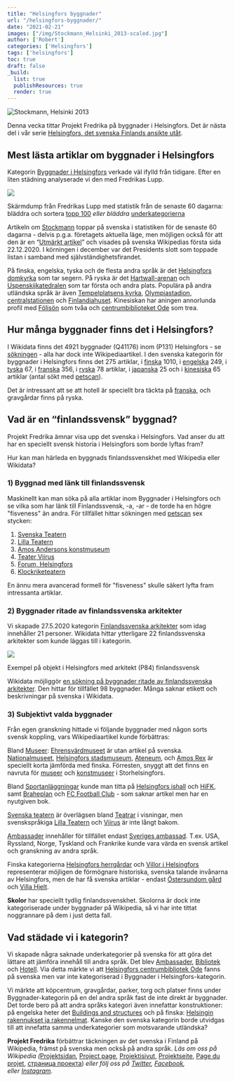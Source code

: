 ```yaml
---
title: "Helsingfors byggnader"
url: "/helsingfors-byggnader/"
date: "2021-02-21"
images: ["/img/Stockmann_Helsinki_2013-scaled.jpg"]
author: ['Robert']
categories: ['Helsingfors']
tags: ['helsingfors']
toc: true
draft: false
_build:
  list: true
  publishResources: true
  render: true
---
```


![Stockmann, Helsinki 2013](/img/Stockmann_Helsinki_2013-scaled.jpg)


Denna vecka tittar Projekt Fredrika på byggnader i Helsingfors. Det är nästa del i vår serie [Helsingfors, det svenska Finlands ansikte utåt](https://projektfredrika.fi/tre-smeder/).

## Mest lästa artiklar om byggnader i Helsingfors

Kategorin [Byggnader i Helsingfors](https://sv.wikipedia.org/wiki/Kategori:Byggnader_i_Helsingfors) verkade väl ifylld från tidigare. Efter en liten städning analyserade vi den med Fredrikas Lupp.

![](https://lh5.googleusercontent.com/84tDs6vyPNJArEPXQn4WRp7_8YL7UogSj0YkUA2nZcFKBMRctBbmaw8HO-X9maHIhkY-0YQeut5nkBCI0iMNB7lHK-CkEPvAWqxAdvIxlQFt_gdfhohfKOfPEj3XSWvOl9vksnkF)

Skärmdump från Fredrikas Lupp med statistik från de senaste 60 dagarna: bläddra och sortera [topp 100](https://wiki.projektfredrika.fi/Top/Byggnader_i_Helsingfors) _eller bläddra_ [underkategorierna](https://wiki.projektfredrika.fi/Byggnader_i_Helsingfors)

Artikeln om [Stockmann](https://sv.wikipedia.org/wiki/Stockmann_(Helsingfors_centrum)) toppar på svenska i statistiken för de senaste 60 dagarna - delvis p.g.a. företagets aktuella läge, men möjligen också för att den är en “[Utmärkt artikel](https://sv.wikipedia.org/wiki/Wikipedia:Utm%C3%A4rkta_artiklar)” och visades på svenska Wikipedias första sida 22.12.2020. I körningen i december var det Presidents slott som toppade listan i samband med självständighetsfirandet.

På finska, engelska, tyska och de flesta andra språk är det [Helsingfors domkyrka](https://sv.wikipedia.org/wiki/Helsingfors_domkyrka) som tar segern. På ryska är det [Hartwall-arenan](https://sv.wikipedia.org/wiki/Hartwall_Arena) och [Uspenskijkatedralen](https://sv.wikipedia.org/wiki/Uspenskijkatedralen,_Helsingfors) som tar första och andra plats. Populära på andra utländska språk är även [Tempelplatsens kyrka](https://sv.wikipedia.org/wiki/Tempelplatsens_kyrka), [Olympiastadion](https://sv.wikipedia.org/wiki/Helsingfors_Olympiastadion), [centralstationen](https://sv.wikipedia.org/wiki/Helsingfors_centralstation) och [Finlandiahuset](https://sv.wikipedia.org/wiki/Finlandiahuset). Kinesiskan har aningen annorlunda profil med [Fölisön](https://sv.wikipedia.org/wiki/F%C3%B6lis%C3%B6n) som tvåa och [centrumbiblioteket Ode](https://sv.wikipedia.org/wiki/Helsingfors_centrumbibliotek_Ode) som trea. 

## Hur många byggnader finns det i Helsingfors?

I Wikidata finns det 4921 byggnader (Q41176) inom (P131) Helsingfors - se [sökningen](https://query.wikidata.org/#%23byggnader%20i%20helsingfors%0ASELECT%20%3Fitem%20%3FitemLabel%20%0AWHERE%20%0A%7B%0A%20%20%3Fitem%20wdt%3AP31%20wd%3AQ41176.%0A%20%20%3Fitem%20wdt%3AP131%20wd%3AQ1757.%0A%20%20SERVICE%20wikibase%3Alabel%20%7B%20bd%3AserviceParam%20wikibase%3Alanguage%20%22%5BAUTO_LANGUAGE%5D%2Cen%22.%20%7D%0A%7DORDER%20BY%20%3FitemLabel%20) - alla har dock inte Wikipediaartikel. I den svenska kategorin för byggnader i Helsingfors finns det 275 artiklar, i [finska](https://fi.wikipedia.org/wiki/Luokka:Helsingin_rakennukset_ja_rakennelmat) 1010, i [engelska](https://en.wikipedia.org/wiki/Category:Buildings_and_structures_in_Helsinki) 249, i [tyska](https://de.wikipedia.org/wiki/Kategorie:Bauwerk_in_Helsinki) 67, i [franska](https://fr.wikipedia.org/wiki/Cat%C3%A9gorie:B%C3%A2timent_%C3%A0_Helsinki) 356, i [ryska](https://ru.wikipedia.org/wiki/%D0%9A%D0%B0%D1%82%D0%B5%D0%B3%D0%BE%D1%80%D0%B8%D1%8F:%D0%97%D0%B4%D0%B0%D0%BD%D0%B8%D1%8F_%D0%B8_%D1%81%D0%BE%D0%BE%D1%80%D1%83%D0%B6%D0%B5%D0%BD%D0%B8%D1%8F_%D0%A5%D0%B5%D0%BB%D1%8C%D1%81%D0%B8%D0%BD%D0%BA%D0%B8) 78 artiklar, i [japanska](https://ja.wikipedia.org/wiki/Category:%E3%83%98%E3%83%AB%E3%82%B7%E3%83%B3%E3%82%AD%E3%81%AE%E5%BB%BA%E7%AF%89%E7%89%A9) 25 och i [kinesiska](https://zh.wikipedia.org/wiki/Category:%E8%B5%AB%E7%88%BE%E8%BE%9B%E5%9F%BA%E5%BB%BA%E7%AF%89%E7%89%A9) 65 artiklar (antal sökt med [petscan](https://petscan.wmflabs.org/)).

Det är intressant att se att hotell är speciellt bra täckta på [franska](https://fr.wikipedia.org/wiki/Cat%C3%A9gorie:H%C3%B4tel_%C3%A0_Helsinki), och gravgårdar finns på ryska.

## Vad är en “finlandssvensk” byggnad?

Projekt Fredrika ämnar visa upp det svenska i Helsingfors. Vad anser du att har en speciellt svensk historia i Helsingfors som borde lyftas fram?

Hur kan man härleda en byggnads finlandssvenskhet med Wikipedia eller Wikidata?

### 1) Byggnad med länk till finlandssvensk

Maskinellt kan man söka på alla artiklar inom Byggnader i Helsingfors och se vilka som har länk till Finlandssvensk, -a, -ar - de torde ha en högre "fisveness" än andra. För tillfället hittar sökningen med [petscan](https://petscan.wmflabs.org/?psid=18472538) sex stycken:

1.  [Svenska Teatern](https://sv.wikipedia.org/wiki/Svenska_teatern)
2.  [Lilla Teatern](https://sv.wikipedia.org/wiki/Lilla_Teatern,_Helsingfors)
3.  [Amos Andersons konstmuseum](https://sv.wikipedia.org/wiki/Amos_Andersons_konstmuseum)
4.  [Teater Viirus](https://sv.wikipedia.org/wiki/Teater_Viirus)
5.  [Forum, Helsingfors](https://sv.wikipedia.org/wiki/Forum,_Helsingfors)
6.  [Klockriketeatern](https://sv.wikipedia.org/wiki/Klockriketeatern)

En ännu mera avancerad formell för "fisveness" skulle säkert lyfta fram intressanta artiklar.

### 2) Byggnader ritade av finlandssvenska arkitekter

Vi skapade 27.5.2020 kategorin [Finlandssvenska arkitekter](https://sv.wikipedia.org/wiki/Kategori:Finlandssvenska_arkitekter) som idag innehåller 21 personer. Wikidata hittar ytterligare 22 finlandssvenska arkitekter som kunde läggas till i kategorin.

![](/2021/02/image-4-1024x646.png)

Exempel på objekt i Helsingfors med arkitekt (P84) finlandssvensk

Wikidata möjliggör [en sökning på byggnader ritade av finlandssvenska arkitekter](https://query.wikidata.org/#%23byggnader%20ritade%20av%20finlandssvenska%20arkitekter%20i%20Helsingfors%0ASELECT%20DISTINCT%20%3Fbyggnad%20%3FbyggnadLabel%20%3Flabelsv%20%3Fdescsv%20%3FarkitektLabel%20%3FplatsLabel%20%3FgataLabel%20%3F%C3%A5r_skapad%20%3Fbild%20%3Fcoords%20%3Fwpsv%0AWHERE%20%0A%7B%0A%20%20%3Farkitekt%20wdt%3AP31%20wd%3AQ5.%20%0A%20%20%3Farkitekt%20wdt%3AP172%20wd%3AQ726673.%20%0A%20%20%3Farkitekt%20wdt%3AP106%20wd%3AQ42973.%0A%20%20%0A%20%20%3Fbyggnad%20wdt%3AP84%20%3Farkitekt.%0A%20%20%3Fbyggnad%20wdt%3AP131%20wd%3AQ1757.%0A%20%0A%20%20OPTIONAL%7B%3Fbyggnad%20wdt%3AP669%20%3Fgata.%7D%0A%20%20OPTIONAL%7B%3Fbyggnad%20wdt%3AP276%20%3Fplats.%7D%0A%23%20%20OPTIONAL%7B%3Fbyggnad%20wdt%3AP571%20%3Fp571.%20BIND%28SUBSTR%28STR%28COALESCE%28%3Fp571%2C%22%22%29%29%2C1%2C4%29%20AS%20%3F%C3%A5r_skapad%29%7D%0A%23%20%20OPTIONAL%7B%3Fbyggnad%20wdt%3AP625%20%3Fcoords.%7D%0A%23%20%20OPTIONAL%7B%3Fbyggnad%20wdt%3AP18%20%3Fbild.%7D%0A%20%20%0A%20%20OPTIONAL%7B%3Fbyggnad%20rdfs%3Alabel%20%3Flabelsv%20filter%20%28lang%28%3Flabelsv%29%20%3D%20%22sv%22%29.%7D%0A%20%20OPTIONAL%7B%3Fbyggnad%20rdfs%3Alabel%20%3Flabelfi%20filter%20%28lang%28%3Flabelfi%29%20%3D%20%22fi%22%29.%7D%0A%20%20OPTIONAL%7B%3Fbyggnad%20rdfs%3Alabel%20%3Flabelen%20filter%20%28lang%28%3Flabelen%29%20%3D%20%22en%22%29.%7D%0A%20%20OPTIONAL%7B%3Fbyggnad%20rdfs%3Alabel%20%3Flabelde%20filter%20%28lang%28%3Flabelde%29%20%3D%20%22de%22%29.%7D%0A%20%20OPTIONAL%7B%3Fbyggnad%20rdfs%3Alabel%20%3Flabelfr%20filter%20%28lang%28%3Flabelfr%29%20%3D%20%22fr%22%29.%7D%20%20%0A%20%20OPTIONAL%7B%3Fbyggnad%20rdfs%3Alabel%20%3Flabelru%20filter%20%28lang%28%3Flabelru%29%20%3D%20%22ru%22%29.%7D%0A%20%20%0A%20%20OPTIONAL%20%7B%3Fbyggnad%20schema%3Adescription%20%3Fdescsv%20.%20FILTER%28lang%28%3Fdescsv%29%3D%27sv%27%29%20%7D%0A%20%20OPTIONAL%20%7B%3Fbyggnad%20schema%3Adescription%20%3Fdescfi%20.%20FILTER%28lang%28%3Fdescfi%29%3D%27fi%27%29%20%7D%0A%20%20OPTIONAL%20%7B%3Fbyggnad%20schema%3Adescription%20%3Fdescen%20.%20FILTER%28lang%28%3Fdescen%29%3D%27en%27%29%20%7D%0A%20%20OPTIONAL%20%7B%3Fbyggnad%20schema%3Adescription%20%3Fdescde%20.%20FILTER%28lang%28%3Fdescde%29%3D%27de%27%29%20%7D%0A%20%20OPTIONAL%20%7B%3Fbyggnad%20schema%3Adescription%20%3Fdescfr%20.%20FILTER%28lang%28%3Fdescfr%29%3D%27fr%27%29%20%7D%0A%20%20OPTIONAL%20%7B%3Fbyggnad%20schema%3Adescription%20%3Fdescru%20.%20FILTER%28lang%28%3Fdescru%29%3D%27ru%27%29%20%7D%0A%20%20%0A%20%20OPTIONAL%20%7B%3Fwpsv%20schema%3Aabout%20%3Fbyggnad%20.%20%3Fwpsv%20schema%3AisPartOf%20%3Chttps%3A%2F%2Fsv.wikipedia.org%2F%3E.%7D%0A%20%20OPTIONAL%20%7B%3Fwpfi%20schema%3Aabout%20%3Fbyggnad%20.%20%3Fwpfi%20schema%3AisPartOf%20%3Chttps%3A%2F%2Ffi.wikipedia.org%2F%3E.%7D%0A%20%20OPTIONAL%20%7B%3Fwpen%20schema%3Aabout%20%3Fbyggnad%20.%20%3Fwpen%20schema%3AisPartOf%20%3Chttps%3A%2F%2Fen.wikipedia.org%2F%3E.%7D%0A%20%20OPTIONAL%20%7B%3Fwpde%20schema%3Aabout%20%3Fbyggnad%20.%20%3Fwpde%20schema%3AisPartOf%20%3Chttps%3A%2F%2Fde.wikipedia.org%2F%3E.%7D%0A%20%20OPTIONAL%20%7B%3Fwpfr%20schema%3Aabout%20%3Fbyggnad%20.%20%3Fwpfr%20schema%3AisPartOf%20%3Chttps%3A%2F%2Ffr.wikipedia.org%2F%3E.%7D%0A%20%20OPTIONAL%20%7B%3Fwpru%20schema%3Aabout%20%3Fbyggnad%20.%20%3Fwpru%20schema%3AisPartOf%20%3Chttps%3A%2F%2Fru.wikipedia.org%2F%3E.%7D%0A%20%20%0A%20%20%0A%20%20SERVICE%20wikibase%3Alabel%20%7B%20bd%3AserviceParam%20wikibase%3Alanguage%20%22sv%2Cfi%2Cen%22.%20%7D%0A%7D%20ORDER%20BY%20%3FbyggnadLabel%20). Den hittar för tillfället 98 byggnader. Många saknar etikett och beskrivningar på svenska i Wikidata.

### 3) Subjektivt valda byggnader

Från egen granskning hittade vi följande byggnader med någon sorts svensk koppling, vars Wikipediaartikel kunde förbättras:

Bland [Museer](https://wiki.projektfredrika.fi/Byggnader_i_Helsingfors#9_Kategori:Museer_i_Helsingfors_.28sv.29): [Ehrensvärdmuseet](https://fi.wikipedia.org/wiki/Ehrensv%C3%A4rd-museo) är utan artikel på svenska. [Nationalmuseet](https://sv.wikipedia.org/wiki/Nationalmuseum,_Helsingfors), [Helsingfors stadsmuseum](https://sv.wikipedia.org/wiki/Helsingfors%C2%A0stadsmuseum), [Ateneum](https://sv.wikipedia.org/wiki/Ateneum), och [Amos Rex](https://sv.wikipedia.org/wiki/Amos%C2%A0Rex) är speciellt korta jämförda med finska. Förresten, snyggt att det finns en navruta för [museer](https://sv.wikipedia.org/wiki/Mall:Museer_i_Storhelsingfors) och [konstmuseer](https://sv.wikipedia.org/wiki/Mall:Konstmuseer_i_Storhelsingfors) i Storhelsingfors.

Bland [Sportanläggningar](https://wiki.projektfredrika.fi/Byggnader_i_Helsingfors#17_Kategori:Sportanl.C3.A4ggningar_i_Helsingfors_.28sv.29) kunde man titta på [Helsingfors ishall](https://sv.wikipedia.org/wiki/Helsingfors_ishall) och [HiFK](https://sv.wikipedia.org/wiki/Helsingfors_IFK), samt [Braheplan](https://sv.wikipedia.org/wiki/Braheplan) och [FC Football Club](https://fcfchelsinki.wordpress.com/) - som saknar artikel men har en nyutgiven bok.

[Svenska teatern](https://sv.wikipedia.org/wiki/Svenska_Teatern) är överlägsen bland [Teatrar](https://wiki.projektfredrika.fi/Byggnader_i_Helsingfors#18_Kategori:Teatrar_i_Helsingfors_.28sv.29) i visningar, men svenskspråkiga [Lilla Teatern](https://sv.wikipedia.org/wiki/Lilla_Teatern,_Helsingfors) och [Viirus](https://sv.wikipedia.org/wiki/Teater_Viirus) är inte långt bakom.

[Ambassader](https://wiki.projektfredrika.fi/Byggnader_i_Helsingfors#2_Kategori:Ambassader_i_Helsingfors_.28sv.29) innehåller för tillfället endast [Sveriges ambassad](https://sv.wikipedia.org/wiki/Sveriges_ambassad_i_Helsingfors). T.ex. USA, Ryssland, Norge, Tyskland och Frankrike kunde vara värda en svensk artikel och granskning av andra språk.

Finska kategorierna [Helsingfors herrgårdar](https://fi.wikipedia.org/wiki/Luokka:Helsingin_kartanot) och [Villor i Helsingfors](https://fi.wikipedia.org/wiki/Luokka:Helsingin_huvilat_ja_villat) representerar möjligen de förmögnare historiska, svenska talande invånarna av Helsingfors, men de har få svenska artiklar - endast [Östersundom gård](https://sv.wikipedia.org/wiki/%C3%96stersundom_g%C3%A5rd) och [Villa Hjelt](https://sv.wikipedia.org/wiki/Villa_Hjelt).

**Skolor** har speciellt tydlig finlandssvenskhet. Skolorna är dock inte kategoriserade under byggnader på Wikipedia, så vi har inte tittat noggrannare på dem i just detta fall.

## Vad städade vi i kategorin?

Vi skapade några saknade underkategorier på svenska för att göra det lättare att jämföra innehåll till andra språk. Det blev [Ambassader](https://sv.wikipedia.org/wiki/Kategori:Ambassader_i_Helsingfors), [Bibliotek](https://sv.wikipedia.org/wiki/Kategori:Bibliotek_i_Helsingfors) och [Hotell](https://sv.wikipedia.org/wiki/Kategori:Hotell_i_Helsingfors). Via detta märkte vi att [Helsingfors centrumbibliotek Ode](https://sv.wikipedia.org/wiki/Helsingfors_centrumbibliotek_Ode) fanns på svenska men var inte kategoriserad i Byggnader i Helsingfors-kategorin. 

Vi märkte att köpcentrum, gravgårdar, parker, torg och platser finns under Byggnader-kategorin på en del andra språk fast de inte direkt är byggnader. Det torde bero på att andra språks kategori även innefattar konstruktioner: på engelska heter det [Buildings and structures](https://en.wikipedia.org/wiki/Category:Buildings_and_structures_in_Helsinki) och på finska: [Helsingin rakennukset ja rakennelmat](https://fi.wikipedia.org/wiki/Luokka:Helsingin_rakennukset_ja_rakennelmat). Kanske den svenska kategorin borde utvidgas till att innefatta samma underkategorier som motsvarande utländska?

**Projekt Fredrika** förbättrar täckningen av det svenska i Finland på Wikipedia, främst på svenska men också på andra språk. _Läs om oss på Wikipedia (_[Projektsidan](https://sv.wikipedia.org/wiki/Wikipedia:Projekt_Fredrika), [Project page](https://en.wikipedia.org/wiki/Wikipedia:Projekt_Fredrika), [Projektisivut](https://fi.wikipedia.org/wiki/Wikipedia:Projekt_Fredrika), [Projektseite](https://de.wikipedia.org/wiki/Wikipedia:Projekt_Fredrika), [Page du projet](https://fr.wikipedia.org/wiki/Wikipedia:Projekt_Fredrika), [страница проекта](https://ru.wikipedia.org/wiki/Wikipedia:Projekt_Fredrika)) _eller följ oss på [Twitter](https://twitter.com/projektfredrika), [Facebook](https://www.facebook.com/projektfredrika/), eller [Instagram](http://instagram.com/projektfredrika)._